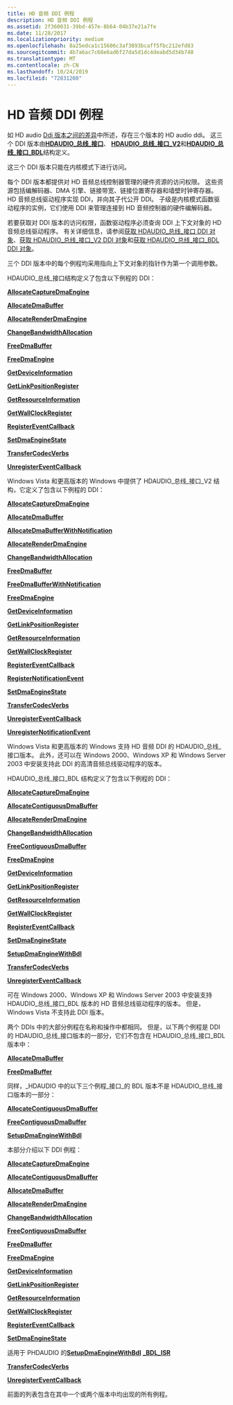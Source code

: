 ```yaml
---
title: HD 音频 DDI 例程
description: HD 音频 DDI 例程
ms.assetid: 2f360031-39bd-457e-8b64-04b37e21a7fe
ms.date: 11/28/2017
ms.localizationpriority: medium
ms.openlocfilehash: 8a25edca1c15606c3af3893bcaff5fbc212efd83
ms.sourcegitcommit: 4b7a6ac7c68e6ad6f27da5d1dc4deabd5d34b748
ms.translationtype: MT
ms.contentlocale: zh-CN
ms.lasthandoff: 10/24/2019
ms.locfileid: "72831208"
---
```

# <a name="hd-audio-ddi-routines"></a>HD 音频 DDI 例程


如 HD audio [Ddi 版本之间的差异](https://docs.microsoft.com/windows-hardware/drivers/audio/differences-between-the-hd-audio-ddi-versions)中所述，存在三个版本的 HD audio ddi。 这三个 DDI 版本由[**HDAUDIO\_总线\_接口**](https://docs.microsoft.com/windows-hardware/drivers/ddi/hdaudio/ns-hdaudio-_hdaudio_bus_interface)、 [**HDAUDIO\_总线\_接口\_V2**](https://docs.microsoft.com/windows-hardware/drivers/ddi/hdaudio/ns-hdaudio-_hdaudio_bus_interface_v2)和[**HDAUDIO\_总线\_接口\_BDL**](https://docs.microsoft.com/windows-hardware/drivers/ddi/hdaudio/ns-hdaudio-_hdaudio_bus_interface_bdl)结构定义。

这三个 DDI 版本只能在内核模式下进行访问。

每个 DDI 版本都提供对 HD 音频总线控制器管理的硬件资源的访问权限。 这些资源包括编解码器、DMA 引擎、链接带宽、链接位置寄存器和墙壁时钟寄存器。 HD 音频总线驱动程序实现 DDI，并向其子代公开 DDI。 子级是内核模式函数驱动程序的实例，它们使用 DDI 来管理连接到 HD 音频控制器的硬件编解码器。

若要获取对 DDI 版本的访问权限，函数驱动程序必须查询 DDI 上下文对象的 HD 音频总线驱动程序。 有关详细信息，请参阅[获取 HDAUDIO\_总线\_接口 DDI 对象](https://docs.microsoft.com/windows-hardware/drivers/audio/obtaining-an-hdaudio-bus-interface-ddi-object)、[获取 HDAUDIO\_总线\_接口\_V2 DDI 对象](https://docs.microsoft.com/windows-hardware/drivers/audio/obtaining-an-hdaudio-bus-interface-v2-ddi-object)和[获取 HDAUDIO\_总线\_接口\_BDL DDI 对象](https://docs.microsoft.com/windows-hardware/drivers/audio/obtaining-an-hdaudio-bus-interface-bdl-ddi-object)。

三个 DDI 版本中的每个例程均采用指向上下文对象的指针作为第一个调用参数。

HDAUDIO\_总线\_接口结构定义了包含以下例程的 DDI：

[**AllocateCaptureDmaEngine**](https://docs.microsoft.com/windows-hardware/drivers/ddi/hdaudio/nc-hdaudio-pallocate_capture_dma_engine)

[**AllocateDmaBuffer**](https://docs.microsoft.com/windows-hardware/drivers/ddi/hdaudio/nc-hdaudio-pallocate_dma_buffer)

[**AllocateRenderDmaEngine**](https://docs.microsoft.com/windows-hardware/drivers/ddi/hdaudio/nc-hdaudio-pallocate_render_dma_engine)

[**ChangeBandwidthAllocation**](https://docs.microsoft.com/windows-hardware/drivers/ddi/hdaudio/nc-hdaudio-pchange_bandwidth_allocation)

[**FreeDmaBuffer**](https://docs.microsoft.com/windows-hardware/drivers/ddi/hdaudio/nc-hdaudio-pfree_dma_buffer)

[**FreeDmaEngine**](https://docs.microsoft.com/windows-hardware/drivers/ddi/hdaudio/nc-hdaudio-pfree_dma_engine)

[**GetDeviceInformation**](https://docs.microsoft.com/windows-hardware/drivers/ddi/hdaudio/nc-hdaudio-pget_device_information)

[**GetLinkPositionRegister**](https://docs.microsoft.com/windows-hardware/drivers/ddi/hdaudio/nc-hdaudio-pget_link_position_register)

[**GetResourceInformation**](https://docs.microsoft.com/windows-hardware/drivers/ddi/hdaudio/nc-hdaudio-pget_resource_information)

[**GetWallClockRegister**](https://docs.microsoft.com/windows-hardware/drivers/ddi/hdaudio/nc-hdaudio-pget_wall_clock_register)

[**RegisterEventCallback**](https://docs.microsoft.com/windows-hardware/drivers/ddi/hdaudio/nc-hdaudio-pregister_event_callback)

[**SetDmaEngineState**](https://docs.microsoft.com/windows-hardware/drivers/ddi/hdaudio/nc-hdaudio-pset_dma_engine_state)

[**TransferCodecVerbs**](https://docs.microsoft.com/windows-hardware/drivers/ddi/hdaudio/nc-hdaudio-ptransfer_codec_verbs)

[**UnregisterEventCallback**](https://docs.microsoft.com/windows-hardware/drivers/ddi/hdaudio/nc-hdaudio-punregister_event_callback)

Windows Vista 和更高版本的 Windows 中提供了 HDAUDIO\_总线\_接口\_V2 结构，它定义了包含以下例程的 DDI：

[**AllocateCaptureDmaEngine**](https://docs.microsoft.com/windows-hardware/drivers/ddi/hdaudio/nc-hdaudio-pallocate_capture_dma_engine)

[**AllocateDmaBuffer**](https://docs.microsoft.com/windows-hardware/drivers/ddi/hdaudio/nc-hdaudio-pallocate_dma_buffer)

[**AllocateDmaBufferWithNotification**](https://docs.microsoft.com/windows-hardware/drivers/ddi/hdaudio/nc-hdaudio-pallocate_dma_buffer_with_notification)

[**AllocateRenderDmaEngine**](https://docs.microsoft.com/windows-hardware/drivers/ddi/hdaudio/nc-hdaudio-pallocate_render_dma_engine)

[**ChangeBandwidthAllocation**](https://docs.microsoft.com/windows-hardware/drivers/ddi/hdaudio/nc-hdaudio-pchange_bandwidth_allocation)

[**FreeDmaBuffer**](https://docs.microsoft.com/windows-hardware/drivers/ddi/hdaudio/nc-hdaudio-pfree_dma_buffer)

[**FreeDmaBufferWithNotification**](https://docs.microsoft.com/windows-hardware/drivers/ddi/hdaudio/nc-hdaudio-pfree_dma_buffer_with_notification)

[**FreeDmaEngine**](https://docs.microsoft.com/windows-hardware/drivers/ddi/hdaudio/nc-hdaudio-pfree_dma_engine)

[**GetDeviceInformation**](https://docs.microsoft.com/windows-hardware/drivers/ddi/hdaudio/nc-hdaudio-pget_device_information)

[**GetLinkPositionRegister**](https://docs.microsoft.com/windows-hardware/drivers/ddi/hdaudio/nc-hdaudio-pget_link_position_register)

[**GetResourceInformation**](https://docs.microsoft.com/windows-hardware/drivers/ddi/hdaudio/nc-hdaudio-pget_resource_information)

[**GetWallClockRegister**](https://docs.microsoft.com/windows-hardware/drivers/ddi/hdaudio/nc-hdaudio-pget_wall_clock_register)

[**RegisterEventCallback**](https://docs.microsoft.com/windows-hardware/drivers/ddi/hdaudio/nc-hdaudio-pregister_event_callback)

[**RegisterNotificationEvent**](https://docs.microsoft.com/windows-hardware/drivers/ddi/hdaudio/nc-hdaudio-pregister_notification_event)

[**SetDmaEngineState**](https://docs.microsoft.com/windows-hardware/drivers/ddi/hdaudio/nc-hdaudio-pset_dma_engine_state)

[**TransferCodecVerbs**](https://docs.microsoft.com/windows-hardware/drivers/ddi/hdaudio/nc-hdaudio-ptransfer_codec_verbs)

[**UnregisterEventCallback**](https://docs.microsoft.com/windows-hardware/drivers/ddi/hdaudio/nc-hdaudio-punregister_event_callback)

[**UnregisterNotificationEvent**](https://docs.microsoft.com/windows-hardware/drivers/ddi/hdaudio/nc-hdaudio-punregister_notification_event)

Windows Vista 和更高版本的 Windows 支持 HD 音频 DDI 的 HDAUDIO\_总线\_接口版本。 此外，还可以在 Windows 2000、Windows XP 和 Windows Server 2003 中安装支持此 DDI 的高清音频总线驱动程序的版本。

HDAUDIO\_总线\_接口\_BDL 结构定义了包含以下例程的 DDI：

[**AllocateCaptureDmaEngine**](https://docs.microsoft.com/windows-hardware/drivers/ddi/hdaudio/nc-hdaudio-pallocate_capture_dma_engine)

[**AllocateContiguousDmaBuffer**](https://docs.microsoft.com/windows-hardware/drivers/ddi/hdaudio/nc-hdaudio-pallocate_contiguous_dma_buffer)

[**AllocateRenderDmaEngine**](https://docs.microsoft.com/windows-hardware/drivers/ddi/hdaudio/nc-hdaudio-pallocate_render_dma_engine)

[**ChangeBandwidthAllocation**](https://docs.microsoft.com/windows-hardware/drivers/ddi/hdaudio/nc-hdaudio-pchange_bandwidth_allocation)

[**FreeContiguousDmaBuffer**](https://docs.microsoft.com/windows-hardware/drivers/ddi/hdaudio/nc-hdaudio-pfree_contiguous_dma_buffer)

[**FreeDmaEngine**](https://docs.microsoft.com/windows-hardware/drivers/ddi/hdaudio/nc-hdaudio-pfree_dma_engine)

[**GetDeviceInformation**](https://docs.microsoft.com/windows-hardware/drivers/ddi/hdaudio/nc-hdaudio-pget_device_information)

[**GetLinkPositionRegister**](https://docs.microsoft.com/windows-hardware/drivers/ddi/hdaudio/nc-hdaudio-pget_link_position_register)

[**GetResourceInformation**](https://docs.microsoft.com/windows-hardware/drivers/ddi/hdaudio/nc-hdaudio-pget_resource_information)

[**GetWallClockRegister**](https://docs.microsoft.com/windows-hardware/drivers/ddi/hdaudio/nc-hdaudio-pget_wall_clock_register)

[**RegisterEventCallback**](https://docs.microsoft.com/windows-hardware/drivers/ddi/hdaudio/nc-hdaudio-pregister_event_callback)

[**SetDmaEngineState**](https://docs.microsoft.com/windows-hardware/drivers/ddi/hdaudio/nc-hdaudio-pset_dma_engine_state)

[**SetupDmaEngineWithBdl**](https://docs.microsoft.com/windows-hardware/drivers/ddi/hdaudio/nc-hdaudio-psetup_dma_engine_with_bdl)

[**TransferCodecVerbs**](https://docs.microsoft.com/windows-hardware/drivers/ddi/hdaudio/nc-hdaudio-ptransfer_codec_verbs)

[**UnregisterEventCallback**](https://docs.microsoft.com/windows-hardware/drivers/ddi/hdaudio/nc-hdaudio-punregister_event_callback)

可在 Windows 2000、Windows XP 和 Windows Server 2003 中安装支持 HDAUDIO\_总线\_接口\_BDL 版本的 HD 音频总线驱动程序的版本。 但是，Windows Vista 不支持此 DDI 版本。

两个 DDIs 中的大部分例程在名称和操作中都相同。 但是，以下两个例程是 DDI 的 HDAUDIO\_总线\_接口版本的一部分，它们不包含在 HDAUDIO\_总线\_接口\_BDL 版本中：

[**AllocateDmaBuffer**](https://docs.microsoft.com/windows-hardware/drivers/ddi/hdaudio/nc-hdaudio-pallocate_dma_buffer)

[**FreeDmaBuffer**](https://docs.microsoft.com/windows-hardware/drivers/ddi/hdaudio/nc-hdaudio-pfree_dma_buffer)

同样，\_HDAUDIO 中的以下三个例程\_接口\_的 BDL 版本不是 HDAUDIO\_总线\_接口版本的一部分：

[**AllocateContiguousDmaBuffer**](https://docs.microsoft.com/windows-hardware/drivers/ddi/hdaudio/nc-hdaudio-pallocate_contiguous_dma_buffer)

[**FreeContiguousDmaBuffer**](https://docs.microsoft.com/windows-hardware/drivers/ddi/hdaudio/nc-hdaudio-pfree_contiguous_dma_buffer)

[**SetupDmaEngineWithBdl**](https://docs.microsoft.com/windows-hardware/drivers/ddi/hdaudio/nc-hdaudio-psetup_dma_engine_with_bdl)

本部分介绍以下 DDI 例程：

[**AllocateCaptureDmaEngine**](https://docs.microsoft.com/windows-hardware/drivers/ddi/hdaudio/nc-hdaudio-pallocate_capture_dma_engine)

[**AllocateContiguousDmaBuffer**](https://docs.microsoft.com/windows-hardware/drivers/ddi/hdaudio/nc-hdaudio-pallocate_contiguous_dma_buffer)

[**AllocateDmaBuffer**](https://docs.microsoft.com/windows-hardware/drivers/ddi/hdaudio/nc-hdaudio-pallocate_dma_buffer)

[**AllocateRenderDmaEngine**](https://docs.microsoft.com/windows-hardware/drivers/ddi/hdaudio/nc-hdaudio-pallocate_render_dma_engine)

[**ChangeBandwidthAllocation**](https://docs.microsoft.com/windows-hardware/drivers/ddi/hdaudio/nc-hdaudio-pchange_bandwidth_allocation)

[**FreeContiguousDmaBuffer**](https://docs.microsoft.com/windows-hardware/drivers/ddi/hdaudio/nc-hdaudio-pfree_contiguous_dma_buffer)

[**FreeDmaBuffer**](https://docs.microsoft.com/windows-hardware/drivers/ddi/hdaudio/nc-hdaudio-pfree_dma_buffer)

[**FreeDmaEngine**](https://docs.microsoft.com/windows-hardware/drivers/ddi/hdaudio/nc-hdaudio-pfree_dma_engine)

[**GetDeviceInformation**](https://docs.microsoft.com/windows-hardware/drivers/ddi/hdaudio/nc-hdaudio-pget_device_information)

[**GetLinkPositionRegister**](https://docs.microsoft.com/windows-hardware/drivers/ddi/hdaudio/nc-hdaudio-pget_link_position_register)

[**GetResourceInformation**](https://docs.microsoft.com/windows-hardware/drivers/ddi/hdaudio/nc-hdaudio-pget_resource_information)

[**GetWallClockRegister**](https://docs.microsoft.com/windows-hardware/drivers/ddi/hdaudio/nc-hdaudio-pget_wall_clock_register)

[**RegisterEventCallback**](https://docs.microsoft.com/windows-hardware/drivers/ddi/hdaudio/nc-hdaudio-pregister_event_callback)

[**SetDmaEngineState**](https://docs.microsoft.com/windows-hardware/drivers/ddi/hdaudio/nc-hdaudio-pset_dma_engine_state)

适用于 PHDAUDIO 的[**SetupDmaEngineWithBdl**](https://docs.microsoft.com/windows-hardware/drivers/ddi/hdaudio/nc-hdaudio-psetup_dma_engine_with_bdl) [ **\_BDL\_ISR**](https://docs.microsoft.com/windows-hardware/drivers/ddi/hdaudio/nc-hdaudio-phdaudio_bdl_isr)

[**TransferCodecVerbs**](https://docs.microsoft.com/windows-hardware/drivers/ddi/hdaudio/nc-hdaudio-ptransfer_codec_verbs)

[**UnregisterEventCallback**](https://docs.microsoft.com/windows-hardware/drivers/ddi/hdaudio/nc-hdaudio-punregister_event_callback)

前面的列表包含在其中一个或两个版本中均出现的所有例程。

 

 





